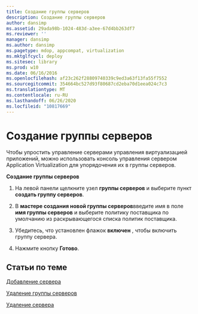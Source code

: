 ```yaml
---
title: Создание группы серверов
description: Создание группы серверов
author: dansimp
ms.assetid: 29ada98b-1024-483d-a3ee-67d4bb263df7
ms.reviewer: ''
manager: dansimp
ms.author: dansimp
ms.pagetype: mdop, appcompat, virtualization
ms.mktglfcycl: deploy
ms.sitesec: library
ms.prod: w10
ms.date: 06/16/2016
ms.openlocfilehash: af23c262f28809740339c9ed3a63f13fa55f7552
ms.sourcegitcommit: 354664bc527d93f80687cd2eba70d1eea024c7c3
ms.translationtype: MT
ms.contentlocale: ru-RU
ms.lasthandoff: 06/26/2020
ms.locfileid: "10817669"
---
```

# Создание группы серверов


Чтобы упростить управление серверами управления виртуализацией приложений, можно использовать консоль управления сервером Application Virtualization для упорядочения их в группы серверов.

**Создание группы серверов**

1.  На левой панели щелкните узел **группы серверов** и выберите пункт **создать группу серверов**.

2.  В **мастере создания новой группы серверов**введите имя в поле **имя группы серверов** и выберите политику поставщика по умолчанию из раскрывающегося списка политик поставщика.

3.  Убедитесь, что установлен флажок **включен** , чтобы включить группу сервера.

4.  Нажмите кнопку **Готово**.

## Статьи по теме


[Добавление сервера](how-to-add-a-server.md)

[Удаление группы серверов](how-to-remove-a-server-group.md)

[Удаление сервера](how-to-remove-a-server.md)

 

 






